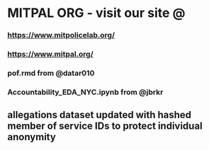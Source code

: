 # MITPAL ORG - visit our site @
### https://www.mitpolicelab.org/
### https://www.mitpal.org/ 

### pof.rmd from @datar010
### Accountability_EDA_NYC.ipynb from @jbrkr

## allegations dataset updated with hashed member of service IDs to protect individual anonymity
